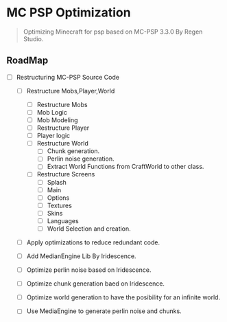 # **MC PSP Optimization**
> Optimizing Minecraft for psp based on MC-PSP 3.3.0 By Regen Studio.
## RoadMap
 - [ ] Restructuring MC-PSP Source Code
   - [ ] Restructure Mobs,Player,World
      - [ ] Restructure Mobs
       - [ ]  Mob Logic
       - [ ]  Mob Modeling
     - [ ]  Restructure Player
       - [ ]  Player logic
     - [ ] Restructure World
       - [ ] Chunk generation.
       - [ ] Perlin noise generation.
       - [ ] Extract World Functions from CraftWorld to other class.
     - [ ] Restructure Screens
       - [ ] Splash
       - [ ] Main
       - [ ] Options
       - [ ] Textures
       - [ ] Skins
       - [ ] Languages
       - [ ] World Selection and creation.
   - [ ] Apply optimizations to reduce redundant code.
   - [ ] Add MedianEngine Lib By Iridescence.
   - [ ] Optimize perlin noise based on Iridescence.
   - [ ] Optimize chunk generation baed on Iridescence.
   - [ ] Optimize world generation to have the posibility for an infinite world.
   - [ ] Use MediaEngine to generate perlin noise and chunks.
     
